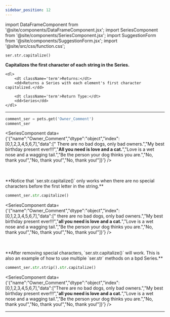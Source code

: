 ```yaml
---
sidebar_position: 12
---
```


import DataFrameComponent from '@site/components/DataFrameComponent.jsx';
import SeriesComponent from '@site/components/SeriesComponent.jsx';
import SuggestionForm from '@site/components/SuggestionForm.jsx';
import '@site/src/css/function.css';

<code>ser.str.capitalize()</code>

<div className='base'>
    <p><strong>Capitalizes the first character of each string in the Series.</strong></p>

    <dl>
        <dt className='term'>Returns:</dt>
        <dd>Returns a Series with each element's first character capitalized.</dd>

        <dt className='term'>Return Type:</dt>
        <dd>Series</dd>
    </dl>
</div>

---

```python
comment_ser = pets.get('Owner_Comment')
comment_ser
```
<SeriesComponent data={'{"name":"Owner_Comment","dtype":"object","index":[0,1,2,3,4,5,6,7],"data":["      There are no bad dogs, only bad owners.","My best birthday present ever!!!","****All you need is love and a cat.****","Love is a wet nose and a wagging tail.","Be the person your dog thinks you are.","No, thank you!","No, thank you!","No, thank you!"]}'} />

<p><br></br> **Notice that `ser.str.capitalize()` only works when there are no special characters before the first letter in the string.** </p>

```python
comment_ser.str.capitalize()
```
<SeriesComponent data={'{"name":"Owner_Comment","dtype":"object","index":[0,1,2,3,4,5,6,7],"data":["      there are no bad dogs, only bad owners.","My best birthday present ever!!!","****all you need is love and a cat.****","Love is a wet nose and a wagging tail.","Be the person your dog thinks you are.","No, thank you!","No, thank you!","No, thank you!"]}'} />

<p><br></br> **After removing special characters, `ser.str.capitalize()` will work. This is also an example of how to use multiple `ser.str` methods on a bpd Series.** </p>

```python
comment_ser.str.strip().str.capitalize()
```
<SeriesComponent data={'{"name":"Owner_Comment","dtype":"object","index":[0,1,2,3,4,5,6,7],"data":["There are no bad dogs, only bad owners.","My best birthday present ever!!!","****all you need is love and a cat.****","Love is a wet nose and a wagging tail.","Be the person your dog thinks you are.","No, thank you!","No, thank you!","No, thank you!"]}'} />




---
<SuggestionForm/>
